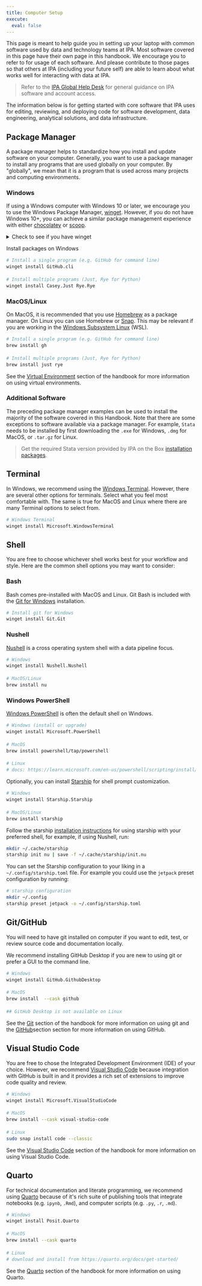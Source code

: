 ```yaml
---
title: Computer Setup
execute:
  eval: false
---
```


This page is meant to help guide you in setting up your laptop with common software used
by data and technology teams at IPA. Most software covered in this page have their own
page in this handbook. We encourage you to refer to for usage of each software. And
please contribute to those pages so that others at IPA (including your future self) are
able to learn about what works well for interacting with data at IPA.

> Refer to the [IPA Global Help Desk](https://poverty-action.my.site.com/) for general
> guidance on IPA software and account access.

The information below is for getting started with core software that IPA uses for
editing, reviewing, and deploying code for software development, data engineering,
analytical solutions, and data infrastructure.

## Package Manager

A package manager helps to standardize how you install and update software on your
computer. Generally, you want to use a package manager to install any programs that are
used globally on your computer. By "globally", we mean that it is a program that is used
across many projects and computing environments.

### Windows

If using a Windows computer with Windows 10 or later, we encourage you to use the
Windows Package Manager,
[winget](https://learn.microsoft.com/en-us/windows/package-manager/winget/). However, if
you do not have Windows 10+, you can achieve a similar package management experience
with either [chocolatey](https://chocolatey.org/) or [scoop](https://scoop.sh/).

<details>
<summary>Check to see if you have winget</summary>

1. Open Windows Powershell (See
   [PowerShell 101](https://learn.microsoft.com/en-us/powershell/scripting/learn/ps101/01-getting-started)
   if new to Windows PowerShell)
1. Check to see if you have `winget` installed:
   ![Winget Version](../assets/images/software/winget-version.png)
1. If you do not see a version number for `winget`. Follow the Microsoft instructions to
   [Install winget](https://learn.microsoft.com/en-us/windows/package-manager/winget/#install-winget)

</details>

Install packages on Windows

```bash
# Install a single program (e.g. GitHub for command line)
winget install GitHub.cli

# Install multiple programs (Just, Rye for Python)
winget install Casey.Just Rye.Rye
```

### MacOS/Linux

On MacOS, it is recommended that you use [Homebrew](https://brew.sh/) as a package
manager. On Linux you can use Homebrew or [Snap](https://snapcraft.io/). This may be
relevant if you are working in the
[Windows Subsystem Linux](https://learn.microsoft.com/en-us/windows/wsl/) (WSL).

```bash
# Install a single program (e.g. GitHub for command line)
brew install gh

# Install multiple programs (Just, Rye for Python)
brew install just rye
```

See the [Virtual Environment](./venv.md) section of the handbook for more information on
using virtual environments.

### Additional Software

The preceding package manager examples can be used to install the majority of the
software covered in this Handbook. Note that there are some exceptions to software
available via a package manager. For example, `Stata` needs to be installed by first
downloading the `.exe` for Windows, `.dmg` for MacOS, or `.tar.gz` for Linux.

> Get the required Stata version provided by IPA on the Box
> [installation packages](https://ipastorage.app.box.com/folder/129276324764?v=install-stata).

## Terminal

In Windows, we recommend using the
[Windows Terminal](https://learn.microsoft.com/en-us/windows/terminal/). However, there
are several other options for terminals. Select what you feel most comfortable with. The
same is true for MacOS and Linux where there are many Terminal options to select from.

```bash
# Windows Terminal
winget install Microsoft.WindowsTerminal
```

## Shell

You are free to choose whichever shell works best for your workflow and style. Here are
the common shell options you may want to consider:

### Bash

Bash comes pre-installed with MacOS and Linux. Git Bash is included with the
[Git for Windows](https://gitforwindows.org/) installation.

```bash
# Install git for Windows
winget install Git.Git
```

### Nushell

[Nushell](https://www.nushell.sh/) is a cross operating system shell with a data
pipeline focus.

```bash
# Windows
winget install Nushell.Nushell

# MacOS/Linux
brew install nu
```

### Windows PowerShell

[Windows PowerShell](https://learn.microsoft.com/en-us/powershell/scripting/overview) is
often the default shell on Windows.

```bash
# Windows (install or upgrade)
winget install Microsoft.PowerShell

# MacOS
brew install powershell/tap/powershell

# Linux
# docs: https://learn.microsoft.com/en-us/powershell/scripting/install/install-ubuntu
```

Optionally, you can install [Starship](https://starship.rs/) for shell prompt
customization.

```bash
# Windows
winget install Starship.Starship

# MacOS/Linux
brew install starship
```

Follow the starship [installation instructions](https://starship.rs/#quick-install) for
using starship with your preferred shell, for example, if using Nushell, run:

```bash
mkdir ~/.cache/starship
starship init nu | save -f ~/.cache/starship/init.nu
```

You can set the Starship configuration to your liking in a `~/.config/starship.toml`
file. For example you could use the `jetpack` preset configuration by running:

```bash
# starship configuration
mkdir ~/.config
starship preset jetpack -o ~/.config/starship.toml
```

## Git/GitHub

You will need to have git installed on computer if you want to edit, test, or review
source code and documentation locally.

We recommend installing GitHub Desktop if you are new to using git or prefer a GUI to
the command line.

```bash
# Windows
winget install GitHub.GithubDesktop

# MacOS
brew install  --cask github

## GitHub Desktop is not available on Linux
```

See the [Git](../software/git.md) section of the handbook for more information on using
git and the [GitHub](../software/github.md)section section for more information on using
GitHub.

## Visual Studio Code

You are free to chose the Integrated Development Environment (IDE) of your choice.
However, we recommend [Visual Studio Code](https://code.visualstudio.com/) because
integration with GitHub is built in and it provides a rich set of extensions to improve
code quality and review.

```bash
# Windows
winget install Microsoft.VisualStudioCode

# MacOS
brew install --cask visual-studio-code

# Linux
sudo snap install code --classic
```

See the [Visual Studio Code](../software/vscode.md) section of the handbook for more
information on using Visual Studio Code.

## Quarto

For technical documentation and literate programming, we recommend using
[Quarto](https://quarto.org/) because of it's rich suite of publishing tools that
integrate notebooks (e.g. `ipynb`, `.Rmd`), and computer scripts (e.g. `.py`, `.r`,
`.md`).

```bash
# Windows
winget install Posit.Quarto

# MacOS
brew install --cask quarto

# Linux
# download and install from https://quarto.org/docs/get-started/
```

See the [Quarto](../software/quarto.md) section of the handbook for more information on
using Quarto.
